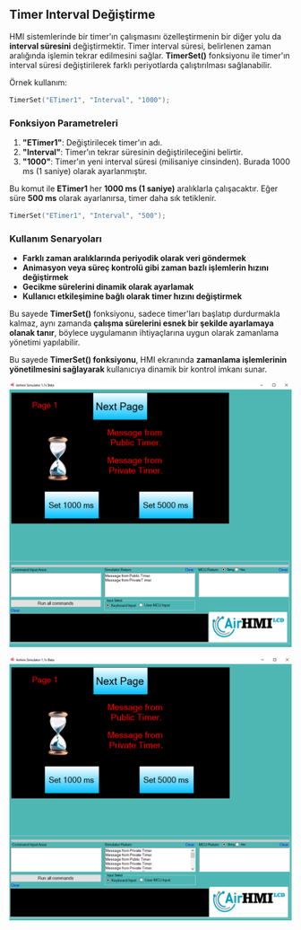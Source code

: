 ## Timer Interval Değiştirme

HMI sistemlerinde bir timer'ın çalışmasını özelleştirmenin bir diğer yolu da **interval süresini** değiştirmektir. Timer interval süresi, belirlenen zaman aralığında işlemin tekrar edilmesini sağlar. **TimerSet()** fonksiyonu ile timer'ın interval süresi değiştirilerek farklı periyotlarda çalıştırılması sağlanabilir.

Örnek kullanım:

```c
TimerSet("ETimer1", "Interval", "1000");
```

### Fonksiyon Parametreleri

1. **"ETimer1"**: Değiştirilecek timer'ın adı.
2. **"Interval"**: Timer'ın tekrar süresinin değiştirileceğini belirtir.
3. **"1000"**: Timer'ın yeni interval süresi (milisaniye cinsinden). Burada 1000 ms (1 saniye) olarak ayarlanmıştır.

Bu komut ile **ETimer1** her **1000 ms (1 saniye)** aralıklarla çalışacaktır. Eğer süre **500 ms** olarak ayarlanırsa, timer daha sık tetiklenir.

```c
TimerSet("ETimer1", "Interval", "500");
```

### Kullanım Senaryoları

- **Farklı zaman aralıklarında periyodik olarak veri göndermek**
- **Animasyon veya süreç kontrolü gibi zaman bazlı işlemlerin hızını değiştirmek**
- **Gecikme sürelerini dinamik olarak ayarlamak**
- **Kullanıcı etkileşimine bağlı olarak timer hızını değiştirmek**

Bu sayede **TimerSet()** fonksiyonu, sadece timer'ları başlatıp durdurmakla kalmaz, aynı zamanda **çalışma sürelerini esnek bir şekilde ayarlamaya olanak tanır**, böylece uygulamanın ihtiyaçlarına uygun olarak zamanlama yönetimi yapılabilir.

Bu sayede **TimerSet() fonksiyonu**, HMI ekranında **zamanlama işlemlerinin yönetilmesini sağlayarak** kullanıcıya dinamik bir kontrol imkanı sunar.

![Açıklama Metni](1.png)

![Açıklama Metni](2.png)
